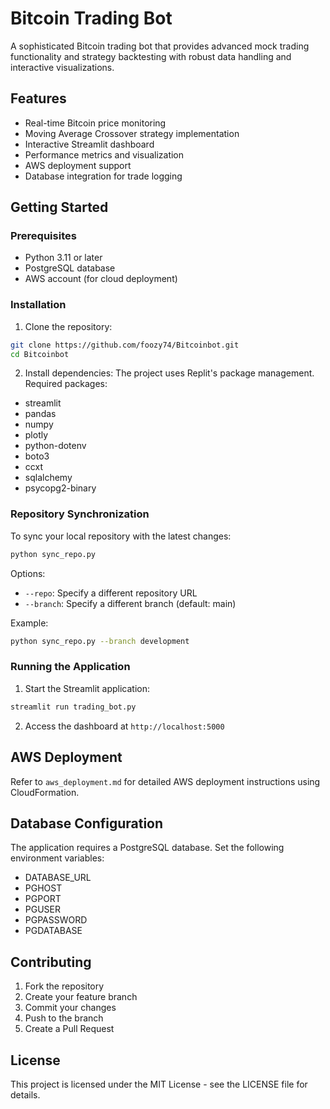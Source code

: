 # Bitcoin Trading Bot

A sophisticated Bitcoin trading bot that provides advanced mock trading functionality and strategy backtesting with robust data handling and interactive visualizations.

## Features

- Real-time Bitcoin price monitoring
- Moving Average Crossover strategy implementation
- Interactive Streamlit dashboard
- Performance metrics and visualization
- AWS deployment support
- Database integration for trade logging

## Getting Started

### Prerequisites

- Python 3.11 or later
- PostgreSQL database
- AWS account (for cloud deployment)

### Installation

1. Clone the repository:
```bash
git clone https://github.com/foozy74/Bitcoinbot.git
cd Bitcoinbot
```

2. Install dependencies:
The project uses Replit's package management. Required packages:
- streamlit
- pandas
- numpy
- plotly
- python-dotenv
- boto3
- ccxt
- sqlalchemy
- psycopg2-binary

### Repository Synchronization

To sync your local repository with the latest changes:

```bash
python sync_repo.py
```

Options:
- `--repo`: Specify a different repository URL
- `--branch`: Specify a different branch (default: main)

Example:
```bash
python sync_repo.py --branch development
```

### Running the Application

1. Start the Streamlit application:
```bash
streamlit run trading_bot.py
```

2. Access the dashboard at `http://localhost:5000`

## AWS Deployment

Refer to `aws_deployment.md` for detailed AWS deployment instructions using CloudFormation.

## Database Configuration

The application requires a PostgreSQL database. Set the following environment variables:
- DATABASE_URL
- PGHOST
- PGPORT
- PGUSER
- PGPASSWORD
- PGDATABASE

## Contributing

1. Fork the repository
2. Create your feature branch
3. Commit your changes
4. Push to the branch
5. Create a Pull Request

## License

This project is licensed under the MIT License - see the LICENSE file for details.
